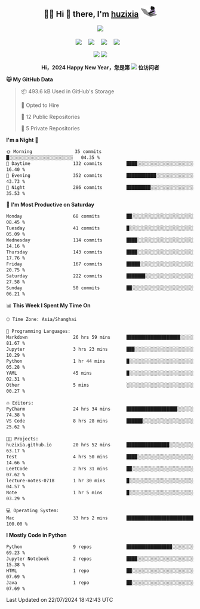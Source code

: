 <div align="center">

## :woman_technologist: Hi 👋 there, I'm [huzixia](https://huzixia.github.io/) <img height="30" src="images/work.gif" />

  <!-- dynamic typing effect 动态打字效果 -->
  <div>
    <a href="https://huzixia.github.io/">
      <img src="https://readme-typing-svg.demolab.com?font=Fira+Code&pause=1000&width=435&lines=console.log(%22Hello%2C%20World%22);胡同学祝您心想事成!&center=true&size=27" />
    </a>
  </div>

  <div>&nbsp;</div>

  <!-- profile logo 个人资料徽标 -->
  <div>
    <a href="https://huzixia.github.io/"><img src="https://img.shields.io/badge/Website-博客-orange" /></a>&emsp;
    <a href="https://www.zhihu.com/people/hu-zi-xia-91"><img src="https://img.shields.io/badge/ZhiHu-知乎-blue" /></a>&emsp;
    <a href="https://twitter.com/zixia80631/"><img src="https://img.shields.io/badge/Twitter-推特-black" /></a>&emsp;
    <a href="https://github.com/HuZixia/Text2Video/assets/38995480/244e64be-3dc4-46bb-8aff-523d8a235a1e"><img src="https://img.shields.io/badge/WeChat-微信-07c160" /></a>&emsp;

  </div>

[//]: # (### Github Stats)

 <p>
   <img src="https://github-readme-stats.vercel.app/api?username=HuZixia&rank_icon=github&theme=react&border_color=61dafb&hide_border=true" />
   <img src="https://github-readme-stats.vercel.app/api/top-langs/?username=HuZixia&hide=c%23,powershell,Mathematica,Ruby,Objective-C,Objective-C%2b%2b,Cuda&title_color=61dafb&text_color=ffffff&icon_color=61dafb&bg_color=20232a&langs_count=8&layout=compact&border_color=61dafb&hide_border=true&size_weight=0.5&count_weight=0.5" />
 </p>

</div>

<div align="center"><b>Hi，2024 Happy New Year，您是第 <img src="https://profile-counter.glitch.me/HuZixia/count.svg"></img> 位访问者</b></div>


[//]: # (*   Github Stats)
[//]: # (![Top Langs]&#40;https://github-readme-stats.vercel.app/api/top-langs/?username=HuZixia\&layout=compact&#41;)
[//]: # (![HuZixia's GitHub stats]&#40;https://github-readme-stats.vercel.app/api?username=HuZixia\&rank_icon=github&theme=tokyonight&#41;)


<!--START_SECTION:waka-->
**🐱 My GitHub Data** 

> 📦 493.6 kB Used in GitHub's Storage 
 > 
> 💼 Opted to Hire
 > 
> 📜 12 Public Repositories 
 > 
> 🔑 5 Private Repositories 
 > 
**I'm a Night 🦉** 

```text
🌞 Morning                35 commits          █░░░░░░░░░░░░░░░░░░░░░░░░   04.35 % 
🌆 Daytime                132 commits         ████░░░░░░░░░░░░░░░░░░░░░   16.40 % 
🌃 Evening                352 commits         ███████████░░░░░░░░░░░░░░   43.73 % 
🌙 Night                  286 commits         █████████░░░░░░░░░░░░░░░░   35.53 % 
```
📅 **I'm Most Productive on Saturday** 

```text
Monday                   68 commits          ██░░░░░░░░░░░░░░░░░░░░░░░   08.45 % 
Tuesday                  41 commits          █░░░░░░░░░░░░░░░░░░░░░░░░   05.09 % 
Wednesday                114 commits         ████░░░░░░░░░░░░░░░░░░░░░   14.16 % 
Thursday                 143 commits         ████░░░░░░░░░░░░░░░░░░░░░   17.76 % 
Friday                   167 commits         █████░░░░░░░░░░░░░░░░░░░░   20.75 % 
Saturday                 222 commits         ███████░░░░░░░░░░░░░░░░░░   27.58 % 
Sunday                   50 commits          ██░░░░░░░░░░░░░░░░░░░░░░░   06.21 % 
```


📊 **This Week I Spent My Time On** 

```text
🕑︎ Time Zone: Asia/Shanghai

💬 Programming Languages: 
Markdown                 26 hrs 59 mins      ████████████████████░░░░░   81.67 % 
Jupyter                  3 hrs 23 mins       ███░░░░░░░░░░░░░░░░░░░░░░   10.29 % 
Python                   1 hr 44 mins        █░░░░░░░░░░░░░░░░░░░░░░░░   05.28 % 
YAML                     45 mins             █░░░░░░░░░░░░░░░░░░░░░░░░   02.31 % 
Other                    5 mins              ░░░░░░░░░░░░░░░░░░░░░░░░░   00.27 % 

🔥 Editors: 
PyCharm                  24 hrs 34 mins      ███████████████████░░░░░░   74.38 % 
VS Code                  8 hrs 28 mins       ██████░░░░░░░░░░░░░░░░░░░   25.62 % 

🐱‍💻 Projects: 
huzixia.github.io        20 hrs 52 mins      ████████████████░░░░░░░░░   63.17 % 
Test                     4 hrs 50 mins       ████░░░░░░░░░░░░░░░░░░░░░   14.66 % 
LeetCode                 2 hrs 31 mins       ██░░░░░░░░░░░░░░░░░░░░░░░   07.62 % 
lecture-notes-0718       1 hr 30 mins        █░░░░░░░░░░░░░░░░░░░░░░░░   04.57 % 
Note                     1 hr 5 mins         █░░░░░░░░░░░░░░░░░░░░░░░░   03.29 % 

💻 Operating System: 
Mac                      33 hrs 2 mins       █████████████████████████   100.00 % 
```

**I Mostly Code in Python** 

```text
Python                   9 repos             █████████████████░░░░░░░░   69.23 % 
Jupyter Notebook         2 repos             ████░░░░░░░░░░░░░░░░░░░░░   15.38 % 
HTML                     1 repo              ██░░░░░░░░░░░░░░░░░░░░░░░   07.69 % 
Java                     1 repo              ██░░░░░░░░░░░░░░░░░░░░░░░   07.69 % 
```




 Last Updated on 22/07/2024 18:42:43 UTC
<!--END_SECTION:waka-->


<!--
**HuZixia/HuZixia** is a ✨ _special_ ✨ repository because its `README.md` (this file) appears on your GitHub profile.

Here are some ideas to get you started:

- 🔭 I’m currently working on ...
- 🌱 I’m currently learning ...
- 👯 I’m looking to collaborate on ...
- 🤔 I’m looking for help with ...
- 💬 Ask me about ...
- 📫 How to reach me: ...
- 😄 Pronouns: ...
- ⚡ Fun fact: ...
-->
